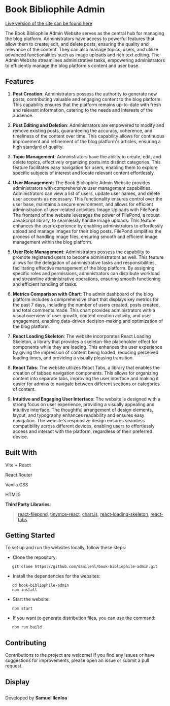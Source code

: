 # Book Bibliophile Admin


[Live version of the site can be found here](https://book-bibliophile-admin.netlify.app/)


The Book Bibliophile Admin Website serves as the central hub for managing the blog platform. Administrators have access to powerful features that allow them to create, edit, and delete posts, ensuring the quality and relevance of the content. They can also manage topics, users, and utilize advanced functionalities such as image uploads and rich text editing. The Admin Website streamlines administrative tasks, empowering administrators to efficiently manage the blog platform's content and user base.

## Features

1. __Post Creation__: Administrators possess the authority to generate new posts, contributing valuable and engaging content to the blog platform. This capability ensures that the platform remains up-to-date with fresh and relevant information, catering to the needs and interests of the audience.
  
2. __Post Editing and Deletion__: Administrators are empowered to modify and remove existing posts, guaranteeing the accuracy, coherence, and timeliness of the content over time. This capability allows for continuous improvement and refinement of the blog platform's articles, ensuring a high standard of quality.
  
3. __Topic Management__: Administrators have the ability to create, edit, and delete topics, effectively organizing posts into distinct categories. This feature facilitates easy navigation for users, enabling them to explore specific subjects of interest and locate relevant content effortlessly.
  
4. __User Management__: The Book Bibliophile Admin Website provides administrators with comprehensive user management capabilities. Administrators can view a list of users, update user names, and delete user accounts as necessary. This functionality ensures control over the user base, maintains a secure environment, and allows for efficient administration of user-related activities.
Image Uploads with FilePond: The frontend of the website leverages the power of FilePond, a robust JavaScript library, to seamlessly handle image uploads. This feature enhances the user experience by enabling administrators to effortlessly upload and manage images for their blog posts. FilePond simplifies the process of handling image files, ensuring smooth and efficient image management within the blog platform.

5. __User Role Management__: Administrators possess the capability to promote registered users to become administrators as well. This feature allows for the delegation of administrative tasks and responsibilities, facilitating effective management of the blog platform. By assigning specific roles and permissions, administrators can distribute workload and streamline administrative operations, ensuring smooth functioning and efficient handling of tasks.

6. __Metrics Comparison with Chart__: The admin dashboard of the blog platform includes a comprehensive chart that displays key metrics for the past 7 days, including the number of users created, posts created, and total comments made. This chart provides administrators with a visual overview of user growth, content creation activity, and user engagement, enabling data-driven decision-making and optimization of the blog platform.
   
7. __React Loading Skeleton__: The website incorporates React Loading Skeleton, a library that provides a skeleton-like placeholder effect for components while they are loading. This enhances the user experience by giving the impression of content being loaded, reducing perceived loading times, and providing a visually pleasing transition.

8. __React Tabs__: The website utilizes React Tabs, a library that enables the creation of tabbed navigation components. This allows for organizing content into separate tabs, improving the user interface and making it easier for admins to navigate between different sections or categories of content.

9. __Intuitive and Engaging User Interface__: The website is designed with a strong focus on user experience, providing a visually appealing and intuitive interface. The thoughtful arrangement of design elements, layout, and typography enhances readability and ensures easy navigation. The website's responsive design ensures seamless compatibility across different devices, enabling users to effortlessly access and interact with the platform, regardless of their preferred device.



## Built With

Vite + React

React Router

Vanila CSS

HTML5

__Third Party Libraries__: 

   > [react-filepond](https://github.com/pqina/react-filepond), [tinymce-react](https://github.com/tinymce/tinymce-react), [chart.js](https://github.com/chartjs/Chart.js),
[react-loading-skeleton](https://github.com/dvtng/react-loading-skeleton), [react-tabs](https://github.com/reactjs/react-tabs)

## Getting Started
To set up and run the websites locally, follow these steps:


- Clone the repository:
```
   git clone https://github.com/samilenl/book-bibliophile-admin.git
```

- Install the dependencies for the websites:
```
   cd book-bibliophile-admin
   npm install
```

- Start the website:
```
   npm start
```

- If you want to generate distribution files, you can use the command:
```
   npm run build
```

   
## Contributing

Contributions to the project are welcome! If you find any issues or have suggestions for improvements, please open an issue or submit a pull request.

## Display







##




Developed by __Samuel Ilenloa__
